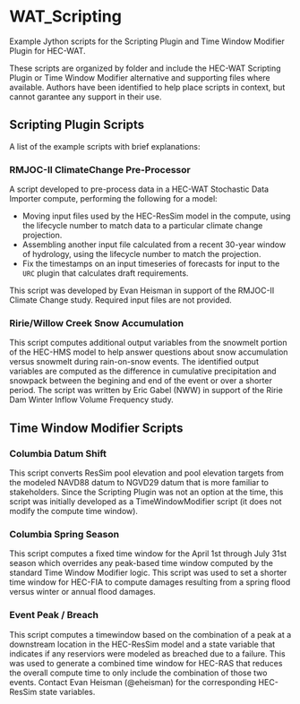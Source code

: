 # WAT_Scripting
Example Jython scripts for the Scripting Plugin and Time Window Modifier Plugin for HEC-WAT.

These scripts are organized by folder and include the HEC-WAT Scripting Plugin or Time Window Modifier alternative and supporting files where available.  Authors have been identified to help place scripts in context, but cannot garantee any support in their use.

## Scripting Plugin Scripts
A list of the example scripts with brief explanations:

### RMJOC-II ClimateChange Pre-Processor
A script developed to pre-process data in a HEC-WAT Stochastic Data Importer compute, performing the following for a model:
 - Moving input files used by the HEC-ResSim model in the compute, using the lifecycle number to match data to a particular climate change projection.
 - Assembling another input file calculated from a recent 30-year window of hydrology, using the lifecycle number to match the projection.
 - Fix the timestamps on an input timeseries of forecasts for input to the `URC` plugin that calculates draft requirements.

 This script was developed by Evan Heisman in support of the RMJOC-II Climate Change study.  Required input files are not provided.

### Ririe/Willow Creek Snow Accumulation
This script computes additional output variables from the snowmelt portion of the HEC-HMS model to help answer questions about snow accumulation versus snowmelt during rain-on-snow events.  The identified output variables are computed as the difference in cumulative precipitation and snowpack between the begining and end of the event or over a shorter period.  The script was written by Eric Gabel (NWW) in support of the Ririe Dam Winter Inflow Volume Frequency study.

## Time Window Modifier Scripts

### Columbia Datum Shift
This script converts ResSim pool elevation and pool elevation targets from the modeled NAVD88 datum to NGVD29 datum that is more familiar to stakeholders.  Since the Scripting Plugin was not an option at the time, this script was initially developed as a TimeWindowModifier script (it does not modify the compute time window).

### Columbia Spring Season
This script computes a fixed time window for the April 1st through July 31st season which overrides any peak-based time window computed by the standard Time Window Modifier logic.  This script was used to set a shorter time window for HEC-FIA to compute damages resulting from a spring flood versus winter or annual flood damages.

### Event Peak / Breach
This script computes a timewindow based on the combination of a peak at a downstream location in the HEC-ResSim model and a state variable that indicates if any reserviors were modeled as breached due to a failure.  This was used to generate a combined time window for HEC-RAS that reduces the overall compute time to only include the combination of those two events.  Contact Evan Heisman (@eheisman) for the corresponding HEC-ResSim state variables.
